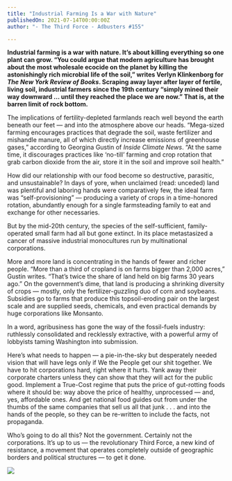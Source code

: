 ```yaml
---
title: "Industrial Farming Is a War with Nature"
publishedOn: 2021-07-14T00:00:00Z
author: "- The Third Force - Adbusters #155"

---
```


**Industrial farming is a war with nature. It’s about killing everything so one plant can grow. “You could argue that modern agriculture has brought about the most wholesale ecocide on the planet by killing the astonishingly rich microbial life of the soil,” writes Verlyn Klinkenborg for *The New York Review of Books*. Scraping away layer after layer of fertile, living soil, industrial farmers since the 19th century “simply mined their way downward … until they reached the place we are now.” That is, at the barren limit of rock bottom.**

The implications of fertility-depleted farmlands reach well beyond the earth beneath our feet — and into the atmosphere above our heads. “Mega-sized farming encourages practices that degrade the soil, waste fertilizer and mishandle manure, all of which directly increase emissions of greenhouse gases,” according to Georgina Gustin of *Inside Climate News*. “At the same time, it discourages practices like ‘no-till’ farming and crop rotation that grab carbon dioxide from the air, store it in the soil and improve soil health.”

How did our relationship with our food become so destructive, parasitic, and unsustainable? In days of yore, when unclaimed (read: unceded) land was plentiful and laboring hands were comparatively few, the ideal farm was “self-provisioning” — producing a variety of crops in a time-honored rotation, abundantly enough for a single farmsteading family to eat and exchange for other necessaries.

But by the mid-20th century, the species of the self-sufficient, family-operated small farm had all but gone extinct. In its place metastasized a cancer of massive industrial monocultures run by multinational corporations.

More and more land is concentrating in the hands of fewer and richer people. “More than a third of cropland is on farms bigger than 2,000 acres,” Gustin writes. “That’s twice the share of land held on big farms 30 years ago.” On the government’s dime, that land is producing a shrinking diversity of crops — mostly, only the fertilizer-guzzling duo of corn and soybeans. Subsidies go to farms that produce this topsoil-eroding pair on the largest scale and are supplied seeds, chemicals, and even practical demands by huge corporations like Monsanto.

In a word, agribusiness has gone the way of the fossil-fuels industry: ruthlessly consolidated and recklessly extractive, with a powerful army of lobbyists taming Washington into submission.

Here’s what needs to happen — a pie-in-the-sky but desperately needed vision that will have legs only if We the People get our shit together. We have to hit corporations hard, right where it hurts. Yank away their corporate charters unless they can show that they will act for the public good. Implement a True-Cost regime that puts the price of gut-rotting foods where it should be: way above the price of healthy, unprocessed — and, yes, affordable ones. And get national food guides out from under the thumbs of the same companies that sell us all that junk . . . and into the hands of the people, so they can be re-written to include the facts, not propaganda.

Who’s going to do all this? Not the government. Certainly not the corporations. It’s up to us — the revolutionary Third Force, a new kind of resistance, a movement that operates completely outside of geographic borders and political structures — to get it done.

![](/images/articles/60ef30a469abb194b2a9c97a_agriculture_permaculture_600x882_1.jpg)